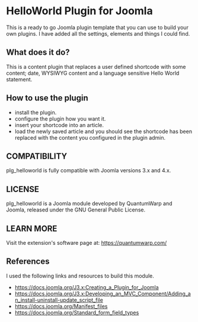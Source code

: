 # HelloWorld Plugin for Joomla

This is a ready to go Joomla plugin template that you can use to build your own plugins. I have added all the settings, elements and things I could find.

## What does it do?
This is a content plugin that replaces a user defined shortcode with some content; date, WYSIWYG content and a language sensitive Hello World statement.

## How to use the plugin
- install the plugin.
- configure the plugin how you want it.
- insert your shortcode into an article.
- load the newly saved article and you should see the shortcode has been replaced with the content you configured in the plugin admin.

## COMPATIBILITY
plg_helloworld is fully compatible with Joomla versions 3.x and 4.x.

## LICENSE
plg_helloworld is a Joomla module developed by QuantumWarp and Joomla, released under the GNU General Public License.

## LEARN MORE
Visit the extension's software page at: https://quantumwarp.com/

## References
I used the following links and resources to build this module.
* https://docs.joomla.org/J3.x:Creating_a_Plugin_for_Joomla
* https://docs.joomla.org/J3.x:Developing_an_MVC_Component/Adding_an_install-uninstall-update_script_file
* https://docs.joomla.org/Manifest_files
* https://docs.joomla.org/Standard_form_field_types